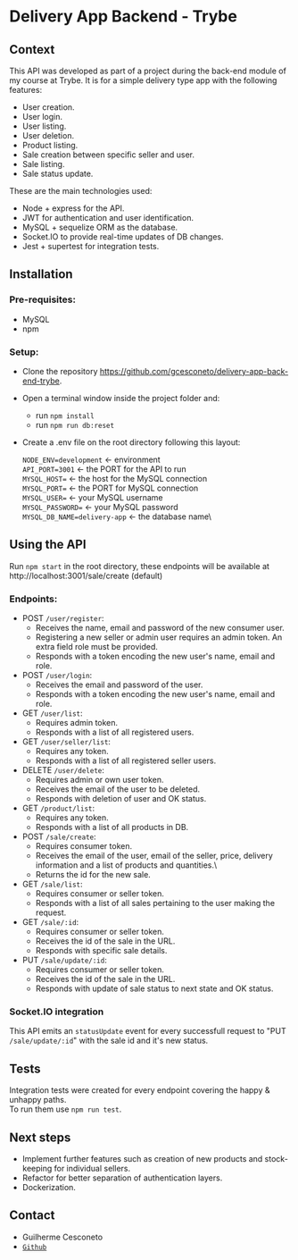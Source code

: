 # Delivery App Backend - Trybe

## Context

This API was developed as part of a project during the back-end module of my course at Trybe. It is for a simple delivery type app with the following features:
* User creation.
* User login.
* User listing.
* User deletion.
* Product listing.
* Sale creation between specific seller and user.
* Sale listing.
* Sale status update.

These are the main technologies used:
* Node + express for the API.
* JWT for authentication and user identification.
* MySQL + sequelize ORM as the database.
* Socket.IO to provide real-time updates of DB changes.
* Jest + supertest for integration tests.


## Installation

### Pre-requisites:
* MySQL
* npm
### Setup:
* Clone the repository https://github.com/gcesconeto/delivery-app-back-end-trybe.
* Open a terminal window inside the project folder and:
  * run `npm install`
  * run `npm run db:reset`
  
* Create a .env file on the root directory following this layout:

    `NODE_ENV=development`        <- environment\
    `API_PORT=3001`                   <- the PORT for the API to run\
    `MYSQL_HOST=`                 <- the host for the MySQL connection\
    `MYSQL_PORT=`                 <- the PORT for MySQL connection\
    `MYSQL_USER=`                 <- your MySQL username\
    `MYSQL_PASSWORD=`             <- your MySQL password\
    `MYSQL_DB_NAME=delivery-app`  <- the database name\

## Using the API

Run `npm start` in the root directory, these endpoints will be available at http://localhost:3001/sale/create (default)
### Endpoints:
  * POST `/user/register`:
    * Receives the name, email and password of the new consumer user.
    * Registering a new seller or admin user requires an admin token. An extra field role must be provided.
    * Responds with a token encoding the new user's name, email and role.
  * POST `/user/login`:
    * Receives the email and password of the user.
    * Responds with a token encoding the new user's name, email and role.
  * GET `/user/list`:
    * Requires admin token.
    * Responds with a list of all registered users.
  * GET `/user/seller/list`:
    * Requires any token.
    * Responds with a list of all registered seller users.
  * DELETE `/user/delete`:
    * Requires admin or own user token.
    * Receives the email of the user to be deleted.
    * Responds with deletion of user and OK status.
  * GET `/product/list`:
    * Requires any token.
    * Responds with a list of all products in DB.
  * POST `/sale/create`:
    * Requires consumer token.
    * Receives the email of the user, email of the seller, price, delivery information and a list of products and quantities.\
    * Returns the id for the new sale.
  * GET `/sale/list`:
    * Requires consumer or seller token.
    * Responds with a list of all sales pertaining to the user making the request.
  * GET `/sale/:id`:
    * Requires consumer or seller token.
    * Receives the id of the sale in the URL.
    * Responds with specific sale details.
  * PUT `/sale/update/:id`:
    * Requires consumer or seller token.
    * Receives the id of the sale in the URL.
    * Responds with update of sale status to next state and OK status.
### Socket.IO integration
This API emits an `statusUpdate` event for every successfull request to "PUT `/sale/update/:id`" with the sale id and it's new status. 

## Tests

Integration tests were created for every endpoint covering the happy & unhappy paths.\
To run them use `npm run test`.

## Next steps

* Implement further features such as creation of new products and stock-keeping for individual sellers.
* Refactor for better separation of authentication layers.
* Dockerization.


## Contact

* Guilherme Cesconeto
* [`Github`](https://github.com/gcesconeto)
